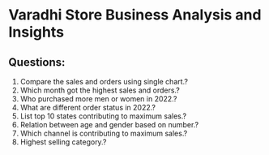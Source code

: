 # Varadhi Store Business Analysis and Insights

## Questions:
1. Compare the sales and orders using single chart.? 
2. Which month got the highest sales and orders.?
3. Who purchased more men or women in 2022.?
4. What are different order status in 2022.?
5. List top 10 states contributing to maximum sales.?
6. Relation between age and gender based on number.?
7. Which channel is contributing to maximum sales.?
8.  Highest selling category.?